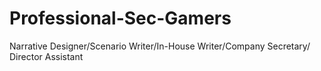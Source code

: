 # Professional-Sec-Gamers
Narrative Designer/Scenario Writer/In-House Writer/Company Secretary/ Director Assistant 
